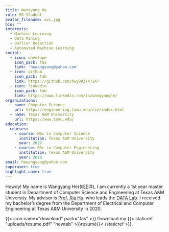 ```yaml
---
title: Wangyang He
role: MS Student
avatar_filename: avi.jpg
bio: ""
interests:
  - Machine Learning
  - Data Mining
  - Outlier Detection
  - Automated Machine Learning
social:
  - icon: envelope
    icon_pack: fas
    link: 'hewangyang@yahoo.com'
  - icon: github
    icon_pack: fab
    link: https://github.com/hwy893747147
  - icon: linkedin
    icon_pack: fab
    link: https://www.linkedin.com/in/wangyanghe/
organizations:
  - name: Computer Science
    url: https://engineering.tamu.edu/cse/index.html
  - name: Texas A&M University
    url: https://www.tamu.edu/
education:
  courses:
    - course: MSc in Computer Science
      institution: Texas A&M University
      year: 2022
    - course: BSc in Computer Engineering
      institution: Texas A&M University
      year: 2020
email: hewangyang@yahoo.com
superuser: true
highlight_name: true
---
```

Howdy! My name is Wangyang He(何汪洋), I am currently a 1st year master student in Department of Computer Science and Engineering at Texas A&M University. My advisor is [Prof. Xia Hu](https://cs.rice.edu/~xh37/index.html), who leads the [DATA Lab](http://people.tamu.edu/~guangzhou92/Data_Lab/). I received my bachelor’s degree from the Department of Electrical and Computer Engineering at Texas A&M University in 2020.

{{< icon name="download" pack="fas" >}} Download my {{< staticref "uploads/resume.pdf" "newtab" >}}resumé{{< /staticref >}}.